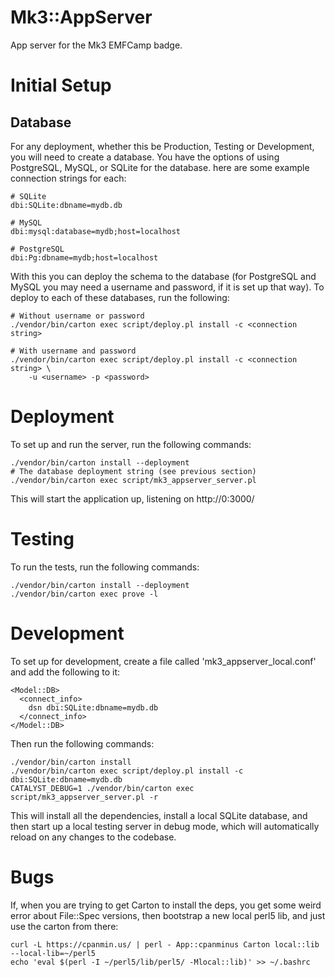 # Mk3::AppServer

App server for the Mk3 EMFCamp badge.

# Initial Setup

## Database

For any deployment, whether this be Production, Testing or Development, you
will need to create a database. You have the options of using PostgreSQL,
MySQL, or SQLite for the database. here are some example connection strings for
each:

```
# SQLite
dbi:SQLite:dbname=mydb.db

# MySQL
dbi:mysql:database=mydb;host=localhost

# PostgreSQL
dbi:Pg:dbname=mydb;host=localhost
```

With this you can deploy the schema to the database (for PostgreSQL and MySQL
you may need a username and password, if it is set up that way). To deploy to
each of these databases, run the following:

```
# Without username or password
./vendor/bin/carton exec script/deploy.pl install -c <connection string>

# With username and password
./vendor/bin/carton exec script/deploy.pl install -c <connection string> \
    -u <username> -p <password>
```

# Deployment

To set up and run the server, run the following commands:

```
./vendor/bin/carton install --deployment
# The database deployment string (see previous section)
./vendor/bin/carton exec script/mk3_appserver_server.pl
```

This will start the application up, listening on http://0:3000/

# Testing

To run the tests, run the following commands:

```
./vendor/bin/carton install --deployment
./vendor/bin/carton exec prove -l
```

# Development

To set up for development, create a file called 'mk3_appserver_local.conf' and
add the following to it:

```
<Model::DB>
  <connect_info>
    dsn dbi:SQLite:dbname=mydb.db
  </connect_info>
</Model::DB>
```

Then run the following commands:

```
./vendor/bin/carton install
./vendor/bin/carton exec script/deploy.pl install -c dbi:SQLite:dbname=mydb.db
CATALYST_DEBUG=1 ./vendor/bin/carton exec script/mk3_appserver_server.pl -r
```

This will install all the dependencies, install a local SQLite database, and
then start up a local testing server in debug mode, which will automatically
reload on any changes to the codebase.

# Bugs

If, when you are trying to get Carton to install the deps, you get some weird
error about File::Spec versions, then bootstrap a new local perl5 lib, and just
use the carton from there:

```
curl -L https://cpanmin.us/ | perl - App::cpanminus Carton local::lib --local-lib=~/perl5
echo 'eval $(perl -I ~/perl5/lib/perl5/ -Mlocal::lib)' >> ~/.bashrc
```

